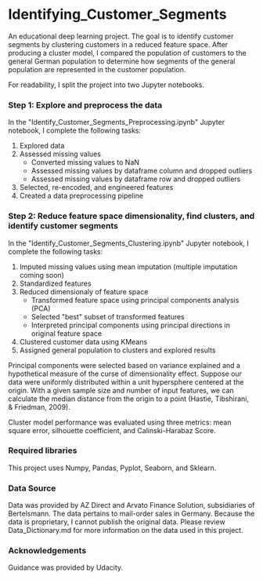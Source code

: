 # Identifying_Customer_Segments
An educational deep learning project. The goal is to identify customer segments by clustering customers in a reduced feature space. After producing a cluster model, I compared the population of customers to the general German population to determine how segments of the general population are represented in the customer population.

For readability, I split the project into two Jupyter notebooks.

### Step 1: Explore and preprocess the data

In the "Identify_Customer_Segments_Preprocessing.ipynb" Jupyter notebook, I complete the following tasks:
1. Explored data
2. Assessed missing values
    * Converted missing values to NaN
    * Assessed missing values by dataframe column and dropped outliers
    * Assessed missing values by dataframe row and dropped outliers
3. Selected, re-encoded, and engineered features
4. Created a data preprocessing pipeline

### Step 2: Reduce feature space dimensionality, find clusters, and identify customer segments

In the "Identify_Customer_Segments_Clustering.ipynb" Jupyter notebook, I complete the following tasks:
1. Imputed missing values using mean imputation (multiple imputation coming soon)
2. Standardized features
3. Reduced dimensionaly of feature space
    * Transformed feature space using principal components analysis (PCA)
    * Selected "best" subset of transformed features
    * Interpreted principal components using principal directions in original feature space
4. Clustered customer data using KMeans
5. Assigned general population to clusters and explored results

Principal components were selected based on variance explained and a hypothetical measure of the curse of dimensionality effect. Suppose our data were uniformly distributed within a unit hypersphere centered at the origin. With a given sample size and number of input features, we can calculate the median distance from the origin to a point (Hastie, Tibshirani, & Friedman, 2009).

Cluster model performance was evaluated using three metrics: mean square error, silhouette coefficient, and Calinski-Harabaz Score.
                  
### Required libraries                       
This project uses Numpy, Pandas, Pyplot, Seaborn, and Sklearn.

### Data Source
Data was provided by AZ Direct and Arvato Finance Solution, subsidiaries of Bertelsmann. The data pertains to mail-order sales in Germany. Because the data is proprietary, I cannot publish the original data. Please review Data_Dictionary.md for more information on the data used in this project.

### Acknowledgements
Guidance was provided by Udacity.

